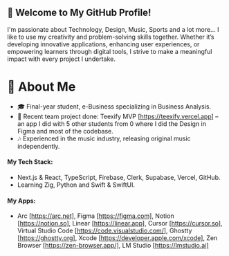 ## 🌟 Welcome to My GitHub Profile!
I'm passionate about Technology, Design, Music, Sports and a lot more...
I like to use my creativity and problem-solving skills together. Whether it’s developing innovative applications, enhancing user experiences, or empowering learners through digital tools, I strive to make a meaningful impact with every project I undertake.

# 💼 About Me
- 🎓 Final-year student, e-Business specializing in Business Analysis.
- 🚀 Recent team project done: Teexify MVP [https://teexify.vercel.app] – an app I did with 5 other students from 0 where I did the Design in Figma and most of the codebase.
- 🎶 Experienced in the music industry, releasing original music independently.
#### My Tech Stack:
- Next.js & React, TypeScript, Firebase, Clerk, Supabase, Vercel, GitHub.
- Learning Zig, Python and Swift & SwiftUI.
#### My Apps:
- Arc [https://arc.net], Figma [https://figma.com], Notion [https://notion.so], Linear [https://linear.app], Cursor [https://cursor.so], Virtual Studio Code [https://code.visualstudio.com/], Ghostty [https://ghostty.org], Xcode [https://developer.apple.com/xcode], Zen Browser [https://zen-browser.app/], LM Studio [https://lmstudio.ai]

